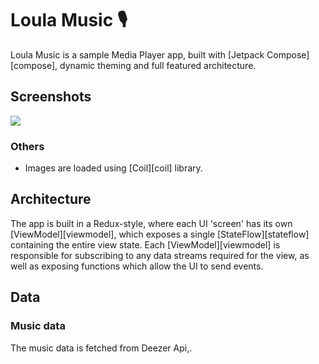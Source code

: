 
# Loula Music 🎙️

Loula Music is a sample Media Player app, built with [Jetpack Compose][compose], dynamic theming and full featured architecture.


## Screenshots

<img src="screenshots/loula-app.gif"/>


### Others
* Images are loaded using [Coil][coil] library.

## Architecture
The app is built in a Redux-style, where each UI 'screen' has its own [ViewModel][viewmodel], which exposes a single [StateFlow][stateflow] containing the entire view state. Each [ViewModel][viewmodel] is responsible for subscribing to any data streams required for the view, as well as exposing functions which allow the UI to send events.



## Data

### Music data

The music data is fetched from Deezer Api,. 

